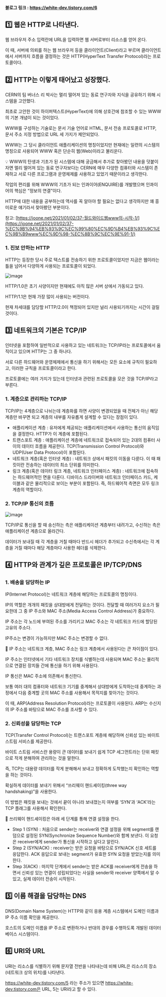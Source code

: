 #### 블로그 링크 : https://white-dev.tistory.com/6

## 1️⃣ 웹은 HTTP로 나타낸다.

웹 브라우저 주소 입력란에 URL을 입력하면 웹 서버로부터 리소스를 얻어 온다.

이 때, 서버에 의뢰를 하는 웹 브라우저 등을 클라이언트(Client)라고 부르며 클라이언트에서 서버까지 흐름을 결정하는 것은 HTTP(HyperText Transfer Protocol)라는 프로토콜이다.

## 2️⃣ HTTP는 이렇게 태어났고 성장했다.

CERN의 팀 버너스 리 박사는 멀리 떨어져 있는 동료 연구자와 지식을 공유하기 위해 시스템을 고안했다.

최초로 고안한 것이 하이퍼텍스트(HyperText)에 의해 상호간에 참조할 수 있는 WWW의 기본 개념이 되는 것이었다.

WWW를 구성하는 기술로는 문서 기술 언어로 HTML, 문서 전송 프로토콜로 HTTP, 문서 주소 지정 방법으로 URL 세 가지가 제안되었다.

WWW는 그 당시 클라이언트 애플리케이션의 명칭이었지만 현재에는 일련의 시스템의 명칭으로 사용되어 WWW 혹은 단순히 웹(Web)이라고 불리운다.

💡 WWW의 탄생과 기초가 된 시스템에 대해 궁금해서 추가로 찾아봤던 내용을 덧붙이자면 멀리 떨어져 있는 동료 연구자보다는 CERN에 매우 다양한 컴퓨터와 시스템이 존재하고 서로 다른 프로그램과 운영체제를 사용하고 있었기 때문이라고 생각한다.

작업의 편리를 위해 WWW의 기초가 되는 인콰이어(ENQUIRE)를 개발했으며 인콰이어의 핵심은 “정보의 연결”이다. 

HTTP에 대한 내용을 공부하는데 역사를 꼭 알아야 할 필요는 없다고 생각하지만 꽤 흥미로운 얘기라서 찾아봤던 부분이다.

참고: [https://joone.net/2021/01/02/37-월드와이드웹www의-시작-1/](https://joone.net/2021/01/02/37-%EC%9B%94%EB%93%9C%EC%99%80%EC%9D%B4%EB%93%9C%EC%9B%B9www%EC%9D%98-%EC%8B%9C%EC%9E%91-1/)

### 1. 진보 안하는 HTTP

HTTP는 등장한 당시 주로 텍스트를 전송하기 위한 프로토콜이었지만 지금은 웹이라는 틀을 넘어서 다양하게 사용되는 프로토콜이 되었다.

![image](https://github.com/Java-Entrance/Network-Study/assets/33473174/3eff0947-b239-451d-bd3c-abecff481e02)

HTTP/1.0은 초기 사양이지만 현재에도 아직 많은 서버 상에서 가동되고 있다.

HTTP/1.1은 현재 가장 많이 사용되는 버전이다.

현재 차세대를 담당할 HTTP/2.0이 책정되어 있지만 널리 사용되기까지는 시간이 걸릴 것이다.

## 3️⃣ 네트워크의 기본은 TCP/IP

인터넷을 포함하여 일반적으로 사용하고 있는 네트워크는 TCP/IP라는 프로토콜에서 움직이고 있으며 HTTP는 그 중 하나다.

서로 다른 하드웨어와 운영체제에서 통신을 하기 위해서는 모든 요소에 규칙이 필요하고, 이러한 규칙을 프로토콜이라고 한다.

프로토콜에는 여러 가지가 있는데 인터넷과 관련된 프로토콜을 모은 것을 TCP/IP라고 부른다.

### 1. 계층으로 관리하는 TCP/IP

TCP/IP는 4계층으로 나뉘는데 계층화를 하면 사양이 변경되었을 때 전체가 아닌 해당 계층만 바꾸면 되고 계층의 내부를 자유롭게 설계할 수 있다는 장점이 있다.

- 애플리케이션 계층 : 유저에게 제공되는 애플리케이션에서 사용하는 통신의 움직임을 결정한다. HTTP가 이 계층에 포함된다.
- 트랜스포트 계층 : 애플리케이션 계층에 네트워크로 접속되어 있는 2대의 컴퓨터 사이의 데이터 흐름을 제공한다.
  TCP(Transmission Control Protocol)와 UDP(User Data Protocol)이 포함된다.
- 네트워크 계층(혹은 인터넷 계층) : 네트워크 상에서 패킷의 이동을 다룬다. 이 때 패킷이란 전송하는 데이터의 최소 단위를 의미한다.
- 링크 계층(혹은 데이터 링크 계층, 네트워크 인터페이스 계층) : 네트워크에 접속하는 하드웨어적인 면을 다룬다.
  디바이스 드라이버와 네트워크 인터페이스 카드, 케이블과 같은 물리적으로 보이는 부분이 포함된다.
  즉, 하드웨어적 측면은 모두 링크 계층의 역할이다.

### 2. TCP/IP 통신의 흐름

![image](https://github.com/Java-Entrance/Network-Study/assets/33473174/6e868863-2bd3-4488-939b-de47bc14753d)

TCP/IP로 통신을 할 때 송신하는 측은 애플리케이션 계층부터 내려가고, 수신하는 측은 애플리케이션 계층으로 올라간다.

데이터가 보내질 때 각 계층을 거칠 때마다 반드시 헤더가 추가되고 수신측에서는 각 계층을 거칠 때마다 해당 계층마다 사용한 헤더를 삭제한다.

## 4️⃣ HTTP와 관계가 깊은 프로토콜은 IP/TCP/DNS

### 1. 배송을 담당하는 IP

IP(Internet Protocol)는 네트워크 계층에 해당하는 프로토콜의 명칭이다.

IP의 역할은 개개의 패킷을  상대방에게 전달하는 것이다. 전달할 때 여러가지 요소가 필요한데 그 중 IP 주소와 MAC 주소(Media Access Control Address)가 중요하다.

IP 주소는 각 노드에 부여된 주소를 가리키고 MAC 주소는 각 네트워크 카드에 할당된 고유의 주소다.

IP주소는 변경이 가능하지만 MAC 주소는 변경할 수 없다.


📌 IP 주소는 네트워크 계층, MAC 주소는 링크 계층에서 사용된다는 큰 차이점이 있다.

IP 주소는 인터넷에서 기타 네트워크 장치를 식별하는데 사용되며 MAC 주소는 물리적으로 연결된 장치들 간에 통신을 하기 위해 사용된다.

IP 통신은 MAC 주소에 의존해서 통신한다.

보통 여러 대의 컴퓨터와 네트워크 기기를 중계해서 상대방에게 도착하는데 중계하는 과정에서 다음 중계할 곳의  MAC 주소를 사용해서 목적지를 찾아가는 것이다.

이 때, ARP(Address Resolution Protocol)라는 프로토콜이 사용된다.
ARP는 수신지의 IP 주소를 바탕으로 MAC 주소를 조사할 수 있다.

### 2. 신뢰성을 담당하는 TCP

TCP(Transfer Control Protocol)는 트랜스포트 계층에 해당하며 신뢰성 있는 바이트 스트림 서비스를 제공한다.

바이트 스트림 서비스란 용량이 큰 데이터를 보내기 쉽게 TCP 세그먼트라는 단위 패킷으로 작게 분해하여 관리하는 것을 말한다.

즉, TCP는 대용량 데이터를 작게 분해해서 보내고 정확하게 도착했는지 확인하는 역할을 하는 것이다.

확실하게 데이터를 보내기 위해서 “쓰리웨이 핸드셰이킹(three way handshaking)”을 사용한다.

이 방법은 패킷을 보내는 것에서 끝이 아니라 보내졌는지 여부를 ‘SYN’과 ‘ACK’라는 TCP 플래그를 사용해서 확인한다.

📌 쓰리웨이 핸드셰이킹은 아래 세 단계를 통해 연결 설정을 한다.

- Step 1 (SYN) : 처음으로 sender는 receiver와 연결 설정을 위해 segment를 랜덤으로 설정된 SYN(Synchronize Sequence Number)와 함께 보낸다. 이 요청은 receiver에게 sender가 통신을 시작하고 싶다고 알린다.
- Step 2 (SYN/ACK) : receiver는 받은 요청을 바탕으로 SYN/ACK 신호 세트를 응답한다. ACK 응답으로 보내는 segment가 유효한 SYN 요청을 받았는지를 의미한다.
- Step 3(ACK) : 마지막 단계에서 sender는 받은 ACK를 receiver에게 전송을 하면서 신뢰성 있는 연결이 성립되었다는 사실을 sender와 receiver 양쪽에서 알 수 있고, 실제 데이터 전송이 시작된다.


## 5️⃣ 이름 해결을 담당하는 DNS

DNS(Domain Name System)는 HTTP와 같이 응용 계층 시스템에서 도메인 이름과 IP 주소 이름 확인을 제공한다.

호스트의 도메인 이름을 IP 주소로 변환하거나 반대의 경우를 수행하도록 개발된 데이터베이스 시스템이다.

## 6️⃣ URI와 URL

URI는 리소스를 식별하기 위해 문자열 전반을 나타내는데 비해 URL은 리소스의 장소(네트워크 상의 위치)를 나타낸다.

https://white-dev.tistory.com/5 라는 주소가 있으면 https://white-dev.tistory.com은 URL, 5는 URI라고 할 수 있다.